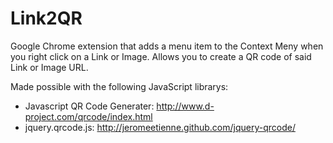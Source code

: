 Link2QR
=======

Google Chrome extension that adds a menu item to the Context Meny when you right click on a Link or Image.  Allows you to create a QR code of said Link or Image URL.

Made possible with the following JavaScript librarys:
 * Javascript QR Code Generater: http://www.d-project.com/qrcode/index.html
 * jquery.qrcode.js: http://jeromeetienne.github.com/jquery-qrcode/
